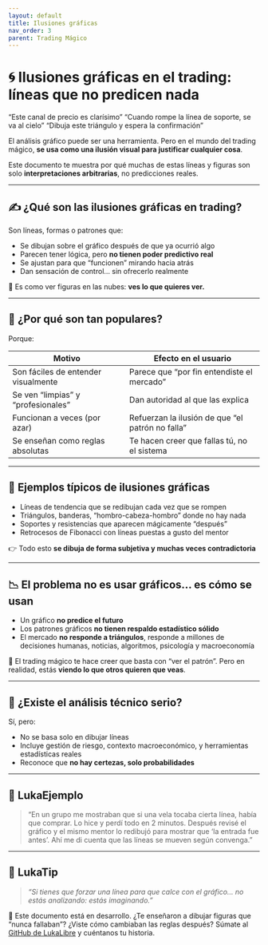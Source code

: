 ```yaml
---
layout: default
title: Ilusiones gráficas
nav_order: 3
parent: Trading Mágico
---
```


# 🌀 Ilusiones gráficas en el trading: líneas que no predicen nada

“Este canal de precio es clarísimo”
“Cuando rompe la línea de soporte, se va al cielo”
“Dibuja este triángulo y espera la confirmación”

El análisis gráfico puede ser una herramienta.
Pero en el mundo del trading mágico, **se usa como una ilusión visual para justificar cualquier cosa**.

Este documento te muestra por qué muchas de estas líneas y figuras son solo **interpretaciones arbitrarias**, no predicciones reales.

---

## ✍️ ¿Qué son las ilusiones gráficas en trading?

Son líneas, formas o patrones que:

- Se dibujan sobre el gráfico después de que ya ocurrió algo
- Parecen tener lógica, pero **no tienen poder predictivo real**
- Se ajustan para que “funcionen” mirando hacia atrás
- Dan sensación de control… sin ofrecerlo realmente

📌 Es como ver figuras en las nubes: **ves lo que quieres ver.**

---

## 🧠 ¿Por qué son tan populares?

Porque:

| Motivo                                  | Efecto en el usuario                                  |
|-----------------------------------------|--------------------------------------------------------|
| Son fáciles de entender visualmente     | Parece que “por fin entendiste el mercado”            |
| Se ven “limpias” y “profesionales”      | Dan autoridad al que las explica                      |
| Funcionan a veces (por azar)            | Refuerzan la ilusión de que “el patrón no falla”      |
| Se enseñan como reglas absolutas        | Te hacen creer que fallas tú, no el sistema           |

---

## 🎯 Ejemplos típicos de ilusiones gráficas

- Líneas de tendencia que se redibujan cada vez que se rompen
- Triángulos, banderas, “hombro-cabeza-hombro” donde no hay nada
- Soportes y resistencias que aparecen mágicamente “después”
- Retrocesos de Fibonacci con líneas puestas a gusto del mentor

👉 Todo esto **se dibuja de forma subjetiva y muchas veces contradictoria**

---

## 📉 El problema no es usar gráficos… es cómo se usan

- Un gráfico **no predice el futuro**
- Los patrones gráficos **no tienen respaldo estadístico sólido**
- El mercado **no responde a triángulos**, responde a millones de decisiones humanas, noticias, algoritmos, psicología y macroeconomía

📌 El trading mágico te hace creer que basta con “ver el patrón”.
Pero en realidad, estás **viendo lo que otros quieren que veas**.

---

## 🧪 ¿Existe el análisis técnico serio?

Sí, pero:

- No se basa solo en dibujar líneas
- Incluye gestión de riesgo, contexto macroeconómico, y herramientas estadísticas reales
- Reconoce que **no hay certezas, solo probabilidades**

---

## 💬 LukaEjemplo

> “En un grupo me mostraban que si una vela tocaba cierta línea, había que comprar.
> Lo hice y perdí todo en 2 minutos.
> Después revisé el gráfico y el mismo mentor lo redibujó para mostrar que ‘la entrada fue antes’.
> Ahí me di cuenta que las líneas se mueven según convenga.”

---

## 🧠 LukaTip

> *“Si tienes que forzar una línea para que calce con el gráfico… no estás analizando: estás imaginando.”*

📌 Este documento está en desarrollo.
¿Te enseñaron a dibujar figuras que “nunca fallaban”? ¿Viste cómo cambiaban las reglas después? Súmate al [GitHub de LukaLibre](https://github.com/raestrada/lukalibre) y cuéntanos tu historia.
